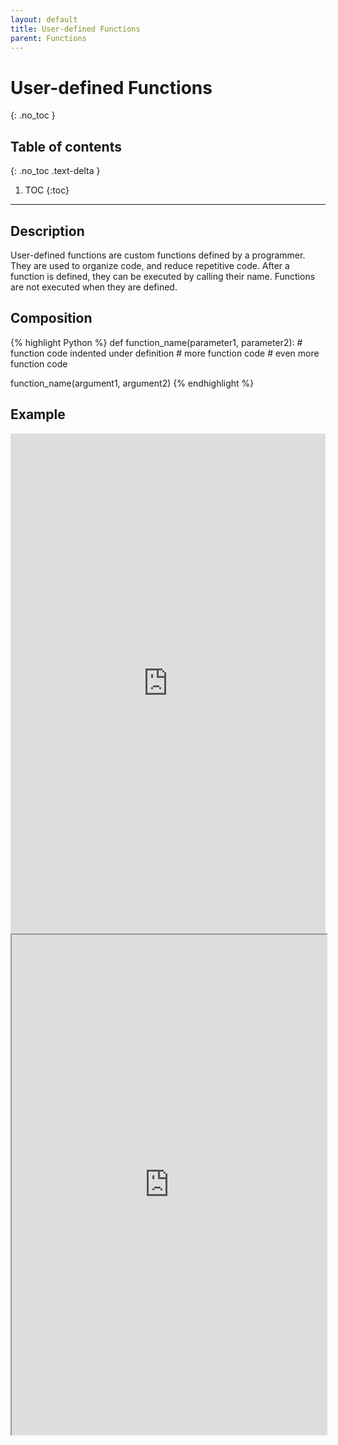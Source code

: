 ```yaml
---
layout: default
title: User-defined Functions
parent: Functions
---
```

# User-defined Functions
{: .no_toc }
## Table of contents
{: .no_toc .text-delta }

1. TOC
{:toc}

---

## Description
User-defined functions are custom functions defined by a programmer. They are used to organize code, and reduce repetitive code. After a function is defined, they can be executed by calling their name. Functions are not executed when they are defined.

## Composition
{% highlight Python %}
def function_name(parameter1, parameter2):
    # function code indented under definition
    # more function code
    # even more function code

function_name(argument1, argument2)
{% endhighlight %}

## Example
<iframe height="800px" width="100%" src="https://replit.com/@bianca_ruiz/userdefinedfunction?lite=true" scrolling="no" frameborder="no" allowtransparency="true" allowfullscreen="true" sandbox="allow-forms allow-pointer-lock allow-popups allow-same-origin allow-scripts allow-modals"></iframe>
<br>
<iframe width="100%" height="800" frameborder="1" src="https://pythontutor.com/iframe-embed.html#code=def%20calculate_bmi%28lbs,%20inches%29%3A%0A%20%20%20%20return%20703%20*%20lbs%20/%20%28inches%20**%202%29%0A%0Adef%20calculate_inches%28height%29%3A%0A%20%20%20%20return%20int%28height%5B0%5D%29%20*%2012%20%2B%20int%28height%5B1%5D%29%0A%0Adef%20main%28%29%3A%0A%20%20%20%20weight%20%3D%20int%28input%28%22Enter%20weight%20in%20pounds%3A%20%22%29%29%0A%20%20%20%20height%20%3D%20input%28%22Enter%20height%20as%20feet,inches%20%28no%20spaces%29%3A%20%22%29.split%28','%29%0A%0A%20%20%20%20inches%20%3D%20calculate_inches%28height%29%0A%20%20%20%20BMI%20%3D%20calculate_bmi%28weight,%20inches%29%0A%0A%20%20%20%20print%28f'%5CnBMI%3A%20%7BBMI%3A.1f%7D'%29%0A%0Aif%20__name__%20%3D%3D%20'__main__'%3A%0A%20%20%20%20main%28%29&codeDivHeight=400&codeDivWidth=350&cumulative=false&curInstr=0&heapPrimitives=nevernest&origin=opt-frontend.js&py=3&rawInputLstJSON=%5B%22120%22,%225,4%22%5D&textReferences=false"> </iframe>
